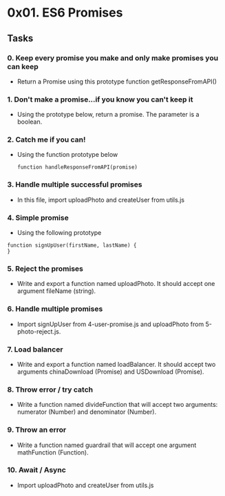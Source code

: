 # 0x01. ES6 Promises

## Tasks
### 0. Keep every promise you make and only make promises you can keep
- Return a Promise using this prototype function getResponseFromAPI()

### 1. Don't make a promise...if you know you can't keep it
- Using the prototype below, return a promise. The parameter is a boolean.

### 2. Catch me if you can!
- Using the function prototype below

	```function handleResponseFromAPI(promise)```

### 3. Handle multiple successful promises
- In this file, import uploadPhoto and createUser from utils.js

### 4. Simple promise
- Using the following prototype
```
function signUpUser(firstName, lastName) {
}
```

### 5. Reject the promises
- Write and export a function named uploadPhoto. It should accept one argument fileName (string).

### 6. Handle multiple promises
- Import signUpUser from 4-user-promise.js and uploadPhoto from 5-photo-reject.js.

### 7. Load balancer
- Write and export a function named loadBalancer. It should accept two arguments chinaDownload (Promise) and USDownload (Promise).

### 8. Throw error / try catch
- Write a function named divideFunction that will accept two arguments: numerator (Number) and denominator (Number).

### 9. Throw an error
- Write a function named guardrail that will accept one argument mathFunction (Function).

### 10. Await / Async
- Import uploadPhoto and createUser from utils.js
